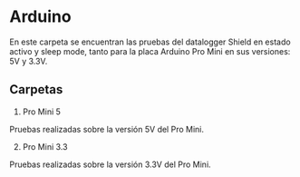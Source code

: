 # Arduino

En este carpeta se encuentran las pruebas del datalogger Shield en estado activo y sleep mode, tanto para la placa Arduino Pro Mini en sus versiones: 5V y 3.3V.

## Carpetas

1.  Pro Mini 5

Pruebas realizadas sobre la versión 5V del Pro Mini.

2.  Pro Mini 3.3

Pruebas realizadas sobre la versión 3.3V del Pro Mini.

